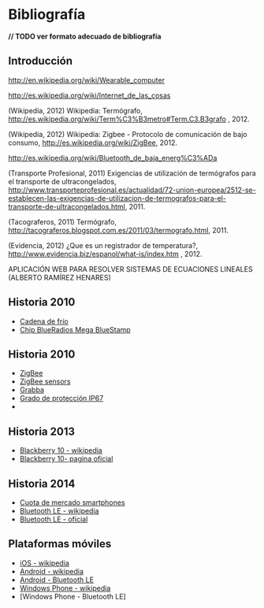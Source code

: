 # Bibliografía

**// TODO ver formato adecuado de bibliografía**


## Introducción

http://en.wikipedia.org/wiki/Wearable_computer

http://es.wikipedia.org/wiki/Internet_de_las_cosas

(Wikipedia, 2012) Wikipedia: Termógrafo,
 http://es.wikipedia.org/wiki/Term%C3%B3metro#Term.C3.B3grafo , 2012.

(Wikipedia, 2012) Wikipedia: Zigbee - Protocolo de comunicación de bajo consumo, http://es.wikipedia.org/wiki/ZigBee, 2012.

http://es.wikipedia.org/wiki/Bluetooth_de_baja_energ%C3%ADa

(Transporte Profesional, 2011) Exigencias de utilización de termógrafos para el transporte de ultracongelados,
http://www.transporteprofesional.es/actualidad/72-union-europea/2512-se-establecen-las-exigencias-de-utilizacion-de-termografos-para-el-transporte-de-ultracongelados.html, 2011.

(Tacograferos, 2011) Termógrafo,
http://tacograferos.blogspot.com.es/2011/03/termografo.html, 2011.

(Evidencia, 2012) ¿Que es un registrador de temperatura?, http://www.evidencia.biz/espanol/what-is/index.htm , 2012.

APLICACIÓN WEB PARA RESOLVER SISTEMAS DE ECUACIONES LINEALES (ALBERTO RAMÍREZ HENARES)


## Historia 2010

- [Cadena de frío](http://es.wikipedia.org/wiki/Cadena_de_fr%C3%ADo)
- [Chip BlueRadios Mega BlueStamp](http://www.blueradios.com/BR-ATM_Commands_Rev_3.6.2.1.0.0_1.1.0.pdf)


## Historia 2010

- [ZigBee](http://es.wikipedia.org/wiki/ZigBee)
- [ZigBee sensors](http://www.zigbeesensors.co.uk)
- [Grabba](http://www.grabba.com/)
- [Grado de protección IP67](http://es.wikipedia.org/wiki/Grado_de_protecci%C3%B3n_IP)
- 


## Historia 2013
- [Blackberry 10 - wikipedia](https://es.wikipedia.org/wiki/BlackBerry_10)
- [Blackberry 10- pagina oficial](http://global.blackberry.com/es/software/smartphones/blackberry-10-os.html)


## Historia 2014
- [Cuota de mercado smartphones](https://en.wikipedia.org/wiki/Mobile_operating_system#cite_note-IDC_Mobile_Operating_System_Market_Share_2015_Q1-61)
- [Bluetooth LE - wikipedia](https://en.wikipedia.org/wiki/Bluetooth_low_energy)
- [Bluetooth LE - oficial](http://www.bluetooth.com/Pages/low-energy-tech-info.aspx)
 


## Plataformas móviles
- [iOS - wikipedia](https://es.wikipedia.org/wiki/IOS)
- [Android - wikipedia](https://es.wikipedia.org/wiki/Android)
- [Android - Bluetooth LE](http://developer.android.com/intl/es/guide/topics/connectivity/bluetooth-le.html)
- [Windows Phone - wikipedia](https://es.wikipedia.org/wiki/Windows_Phone)
- [Windows Phone - Bluetooth LE]



